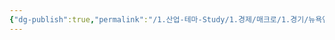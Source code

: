 ```yaml
---
{"dg-publish":true,"permalink":"/1.산업-테마-Study/1.경제/매크로/1.경기/뉴욕연은 제조업 지수/","created":"2025-01-16T22:01:20.006+09:00","updated":"2025-06-03T20:07:19.640+09:00"}
---
```


